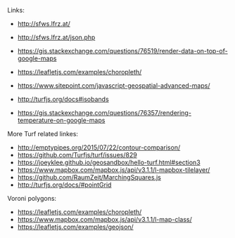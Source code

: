 Links:

- http://sfws.lfrz.at/
- http://sfws.lfrz.at/json.php

- https://gis.stackexchange.com/questions/76519/render-data-on-top-of-google-maps
- https://leafletjs.com/examples/choropleth/
- https://www.sitepoint.com/javascript-geospatial-advanced-maps/
- http://turfjs.org/docs#isobands

- https://gis.stackexchange.com/questions/76357/rendering-temperature-on-google-maps

More Turf related linkes:

- http://emptypipes.org/2015/07/22/contour-comparison/
- https://github.com/Turfjs/turf/issues/829
- https://joeyklee.github.io/geosandbox/hello-turf.html#section3
- https://www.mapbox.com/mapbox.js/api/v3.1.1/l-mapbox-tilelayer/
- https://github.com/RaumZeit/MarchingSquares.js
- http://turfjs.org/docs/#pointGrid

Voroni polygons:

- https://leafletjs.com/examples/choropleth/
- https://www.mapbox.com/mapbox.js/api/v3.1.1/l-map-class/
- https://leafletjs.com/examples/geojson/